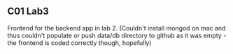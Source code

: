 ## C01 Lab3

Frontend for the backend app in lab 2. (Couldn't install mongod on mac and thus couldn't populate or push data/db directory to github as it was empty - the frontend is coded correctly though, hopefully)


